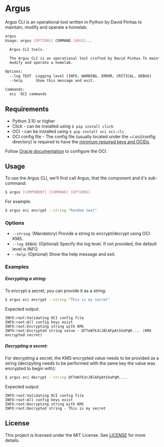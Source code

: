 # Argus
Argus CLI is an operational tool written in Python by David Pinhas to maintain, modify and operate a homelab.

```bash
argus
Usage: argus [OPTIONS] COMMAND [ARGS]...

  Argus CLI tools.

  The Argus CLI is an operational tool crafted by David Pinhas To maintain,
  modify and operate a homelab.

Options:
  --log TEXT  Logging level (INFO, WARNING, ERROR, CRITICAL, DEBUG)
  --help      Show this message and exit.

Commands:
  oci  OCI commands
```

## Requirements
- Python 3.10 or higher
- Click - can be installed using `$ pip install click`
- OCI - can be installed using `$ pip install oci oci-cli`
- OCI config file - The config file (usually located under the ~/.oci/config directory) is required to have the [minimum required keys and OCIDs](https://docs.oracle.com/en-us/iaas/Content/API/Concepts/apisigningkey.htm#Required_Keys_and_OCIDs).

Follow [Oracle documentation](https://docs.oracle.com/en-us/iaas/Content/API/SDKDocs/cliinstall.htm#configfile) to configure the OCI. 

## Usage
To use the Argus CLI, we'll first call Argus, that the component and it's sub-command:
```bash
$ argus [COMPONENT] [COMMAND] [OPTIONS]
```
For example:
```bash
$ argus oci encrypt --string "Random text"
```

### Options
- `--string`: (Mandatory) Provide a string to encrypt/decrypt using OCI KMS.
- `--log DEBUG`: (Optional) Specify the log level. If not provided, the default level is INFO.
- `--help`: (Optional) Show the help message and exit.

### Examples
##### Encrypting a string:
To encrypt a secret, you can provide it as a string:
```bash
$ argus oci encrypt --string "This is my secret"
```

Expected output:
```
INFO:root:Validating OCI config file
INFO:root:All config keys exist
INFO:root:Encrypting string with KMS
INFO:root:Encrypted string value - Qf7eN7k3cJBlAFpAtSVaPqM.... (KMS encrypted secret)
```

##### Decrypting a secret:
For decrypting a secret, the KMS encrypted value needs to be provided as a string (decrpyting needs to be performed with the same key the value was encrypted to begin with):
```bash
$ argus oci decrypt --string Qf7eN7k3cJBlAFpAtSVaPqM....
```

Expected output:
```
INFO:root:Validating OCI config file
INFO:root:All config keys exist
INFO:root:Decrypting string with KMS
INFO:root:Decrypted string - This is my secret
```

## License
This project is licensed under the MIT License. See [LICENSE](/LICENSE.md) for more details.
